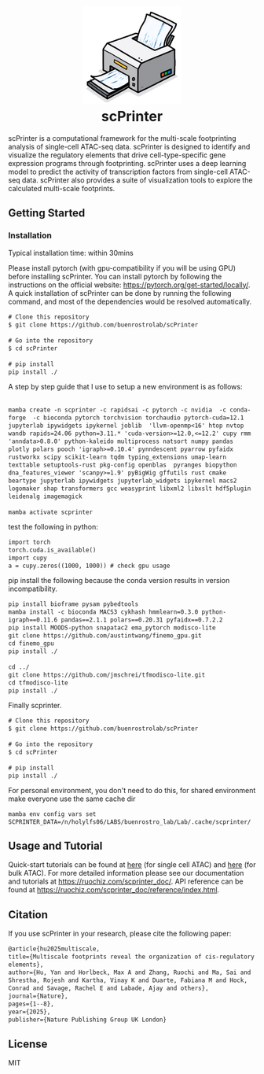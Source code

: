 <h1 align="center">
  <br>
  <a href="https://ruochiz.com/scprinter_doc/"><img src="img/logo.png" alt="scPrinter" width="200"></a>
  <br>
  scPrinter
  <br>
</h1>

scPrinter is a computational framework for the multi-scale footprinting analysis of single-cell ATAC-seq data.
scPrinter is designed to identify and visualize the regulatory elements that drive cell-type-specific gene expression programs through footprinting.
scPrinter uses a deep learning model to predict the activity of transcription factors from single-cell ATAC-seq data.
scPrinter also provides a suite of visualization tools to explore the calculated multi-scale footprints.

## Getting Started

### Installation

Typical installation time: within 30mins

Please install pytorch (with gpu-compatibility if you will be using GPU) before installing scPrinter. You can install pytorch by following the instructions on the official website: https://pytorch.org/get-started/locally/.
A quick installation of scPrinter can be done by running the following command, and most of the dependencies would be resolved automatically.

```angular2html
# Clone this repository
$ git clone https://github.com/buenrostrolab/scPrinter

# Go into the repository
$ cd scPrinter

# pip install
pip install ./
```

A step by step guide that I use to setup a new environment is as follows:

```angular2html

mamba create -n scprinter -c rapidsai -c pytorch -c nvidia  -c conda-forge  -c bioconda pytorch torchvision torchaudio pytorch-cuda=12.1 jupyterlab ipywidgets ipykernel joblib  'llvm-openmp<16' htop nvtop wandb rapids=24.06 python=3.11.* 'cuda-version>=12.0,<=12.2' cupy rmm 'anndata>0.8.0' python-kaleido multiprocess natsort numpy pandas plotly polars pooch 'igraph>=0.10.4' pynndescent pyarrow pyfaidx rustworkx scipy scikit-learn tqdm typing_extensions umap-learn texttable setuptools-rust pkg-config openblas  pyranges biopython dna_features_viewer 'scanpy>=1.9' pyBigWig gffutils rust cmake  beartype jupyterlab ipywidgets jupyterlab_widgets ipykernel macs2 logomaker shap transformers gcc weasyprint libxml2 libxslt hdf5plugin leidenalg imagemagick

mamba activate scprinter
```

test the following in python:

```angular2html
import torch
torch.cuda.is_available()
import cupy
a = cupy.zeros((1000, 1000)) # check gpu usage
```

pip install the following because the conda version results in version incompatibility.

```angular2html
pip install bioframe pysam pybedtools
mamba install -c bioconda MACS3 cykhash hmmlearn=0.3.0 python-igraph==0.11.6 pandas==2.1.1 polars==0.20.31 pyfaidx==0.7.2.2
pip install MOODS-python snapatac2 ema_pytorch modisco-lite
git clone https://github.com/austintwang/finemo_gpu.git
cd finemo_gpu
pip install ./

cd ../
git clone https://github.com/jmschrei/tfmodisco-lite.git
cd tfmodisco-lite
pip install ./

```

Finally scprinter.

```angular2html
# Clone this repository
$ git clone https://github.com/buenrostrolab/scPrinter

# Go into the repository
$ cd scPrinter

# pip install
pip install ./
```

For personal environment, you don't need to do this, for shared environment make everyone use the same cache dir

```
mamba env config vars set SCPRINTER_DATA=/n/holylfs06/LABS/buenrostro_lab/Lab/.cache/scprinter/
```

## Usage and Tutorial

Quick-start tutorials can be found at [here](https://ruochiz.com/scprinter_doc/tutorials/PBMC_scATAC_tutorial.html) (for single cell ATAC) and [here](https://ruochiz.com/scprinter_doc/tutorials/PBMC_bulkATAC_tutorial.html) (for bulk ATAC). For more detailed information please see our documentation and tutorials at https://ruochiz.com/scprinter_doc/. API reference can be found at https://ruochiz.com/scprinter_doc/reference/index.html.

## Citation

If you use scPrinter in your research, please cite the following paper:

```
@article{hu2025multiscale,
title={Multiscale footprints reveal the organization of cis-regulatory elements},
author={Hu, Yan and Horlbeck, Max A and Zhang, Ruochi and Ma, Sai and Shrestha, Rojesh and Kartha, Vinay K and Duarte, Fabiana M and Hock, Conrad and Savage, Rachel E and Labade, Ajay and others},
journal={Nature},
pages={1--8},
year={2025},
publisher={Nature Publishing Group UK London}
```

## License

MIT
